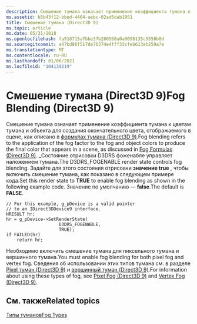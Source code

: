 ```yaml
---
description: Смешение тумана означает применение коэффициента тумана к цветам тумана и объекта для создания окончательного цвета, отображаемого в сцене, как описано в формулах тумана (Direct3D 9).
ms.assetid: b5b43f12-bbed-4464-aebc-02ad6dab1951
title: Смешение тумана (Direct3D 9)
ms.topic: article
ms.date: 05/31/2018
ms.openlocfilehash: fa918715a7bbe37b200568a0a9098135c5558b0d
ms.sourcegitcommit: a47bd86f517de76374e4fff33cfeb613eb259a7e
ms.translationtype: MT
ms.contentlocale: ru-RU
ms.lasthandoff: 01/06/2021
ms.locfileid: "104139219"
---
```

# <a name="fog-blending-direct3d-9"></a><span data-ttu-id="7c87c-103">Смешение тумана (Direct3D 9)</span><span class="sxs-lookup"><span data-stu-id="7c87c-103">Fog Blending (Direct3D 9)</span></span>

<span data-ttu-id="7c87c-104">Смешение тумана означает применение коэффициента тумана к цветам тумана и объекта для создания окончательного цвета, отображаемого в сцене, как описано в [формулах тумана (Direct3D 9)](fog-formulas.md).</span><span class="sxs-lookup"><span data-stu-id="7c87c-104">Fog blending refers to the application of the fog factor to the fog and object colors to produce the final color that appears in a scene, as discussed in [Fog Formulas (Direct3D 9)](fog-formulas.md).</span></span> <span data-ttu-id="7c87c-105">\_Состояние отрисовки D3DRS фоженабле управляет наложением тумана.</span><span class="sxs-lookup"><span data-stu-id="7c87c-105">The D3DRS\_FOGENABLE render state controls fog blending.</span></span> <span data-ttu-id="7c87c-106">Задайте для этого состояния отрисовки **значение true** , чтобы включить смешение тумана, как показано в следующем примере кода.</span><span class="sxs-lookup"><span data-stu-id="7c87c-106">Set this render state to **TRUE** to enable fog blending as shown in the following example code.</span></span> <span data-ttu-id="7c87c-107">Значение по умолчанию — **false**.</span><span class="sxs-lookup"><span data-stu-id="7c87c-107">The default is **FALSE**.</span></span>


```
// For this example, g_pDevice is a valid pointer
// to an IDirect3DDevice9 interface.
HRESULT hr;
hr = g_pDevice->SetRenderState(
                    D3DRS_FOGENABLE,
                    TRUE);
if FAILED(hr)
    return hr;
```



<span data-ttu-id="7c87c-108">Необходимо включить смешение тумана для пиксельного тумана и вершинного тумана.</span><span class="sxs-lookup"><span data-stu-id="7c87c-108">You must enable fog blending for both pixel fog and vertex fog.</span></span> <span data-ttu-id="7c87c-109">Сведения об использовании этих типов тумана см. в разделе [Pixel туман (Direct3D 9)](pixel-fog.md) и [вершинный туман (Direct3D 9)](vertex-fog.md).</span><span class="sxs-lookup"><span data-stu-id="7c87c-109">For information about using these types of fog, see [Pixel Fog (Direct3D 9)](pixel-fog.md) and [Vertex Fog (Direct3D 9)](vertex-fog.md).</span></span>

## <a name="related-topics"></a><span data-ttu-id="7c87c-110">См. также</span><span class="sxs-lookup"><span data-stu-id="7c87c-110">Related topics</span></span>

<dl> <dt>

[<span data-ttu-id="7c87c-111">Типы туманов</span><span class="sxs-lookup"><span data-stu-id="7c87c-111">Fog Types</span></span>](fog-types.md)
</dt> </dl>

 

 



